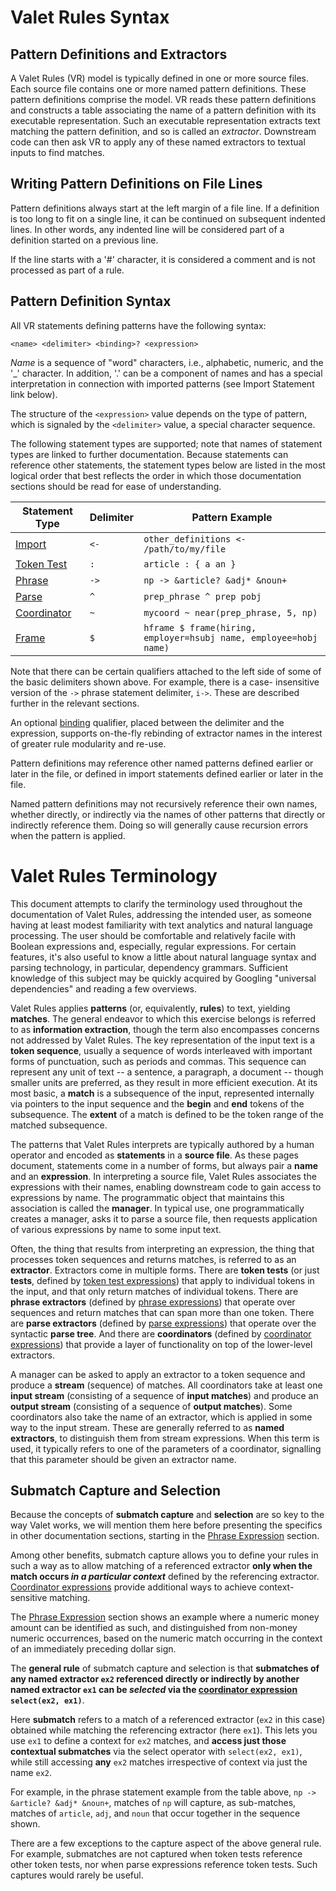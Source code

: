 # Valet Rules Syntax

## Pattern Definitions and Extractors

A Valet Rules (VR) model is typically defined in one or more source
files.  Each source file contains one or more named pattern definitions. 
These pattern definitions comprise the model.  VR
reads these pattern definitions and constructs a table associating the name of
a pattern definition with its executable representation.  Such an executable 
representation extracts text matching the pattern definition, and so is called 
an *extractor*.  Downstream code can
then ask VR to apply any of these named extractors to textual inputs
to find matches.

## Writing Pattern Definitions on File Lines

Pattern definitions always start at the left margin of a file line.  If a definition
is too long to fit on a single line, it can be continued on subsequent
indented lines.  In other words, any indented line will be considered
part of a definition started on a previous line.

If the line starts with a '#' character, it is considered a comment
and is not processed as part of a rule.

## Pattern Definition Syntax

All VR statements defining patterns have the following syntax:

```
<name> <delimiter> <binding>? <expression>
```

*Name* is a sequence of "word" characters, i.e.,
alphabetic, numeric, and the '_' character.  In addition, '.' can be a
component of names and has a special interpretation in connection with 
imported patterns (see Import Statement link below).  

The structure of the `<expression>` value depends on the type of pattern, 
which is signaled by the `<delimiter>` value, a special character sequence.

The following statement types are supported; note that names of statement 
types are linked to further documentation. 
Because statements can reference other statements, the statement types below 
are listed in the most logical order that best reflects the order in which 
those documentation sections should be read for ease of understanding.

|Statement Type|Delimiter| Pattern Example                                                              |
|----|---|----------------------------------------------------------------------------------------------|
|[Import](VRImports.md)|`<-`| `other_definitions <- /path/to/my/file`                         |
|[Token Test](VRTokenTests.md)|`:`| `article : { a an }`                                                |
|[Phrase](VRPhraseExpressions.md)|`->`| `np -> &article? &adj* &noun+`                       |
|[Parse](VRParseExpressions.md)|`^`| `prep_phrase ^ prep pobj`                               |
|[Coordinator](VRCoordinators.md)|`~`| `mycoord ~ near(prep_phrase, 5, np)`                  |
|[Frame](VRFrames.md)|`$`| `hframe $ frame(hiring, employer=hsubj name, employee=hobj name)` |

Note that there can be certain qualifiers attached to the left side of 
some of the basic delimiters shown above. For example, there is a case-
insensitive version of the `->` phrase statement delimiter, `i->`. 
These are described further in the relevant sections.

An optional [binding](VRBinding.md) qualifier, placed between the delimiter 
and the expression, supports on-the-fly rebinding of extractor names 
in the interest of greater rule modularity and re-use.

Pattern definitions may reference other named patterns defined earlier 
or later in the file, or defined in import statements defined earlier 
or later in the file.

Named pattern definitions may not recursively reference their own names, 
whether directly, or indirectly via the names of other patterns that 
directly or indirectly reference them. 
Doing so will generally cause recursion errors when the pattern is applied.


# Valet Rules Terminology

This document attempts to clarify the terminology used throughout the
documentation of Valet Rules, addressing the intended user, as someone
having at least modest familiarity with text analytics and natural
language processing.  The user should be comfortable and relatively
facile with Boolean expressions and, especially, regular expressions.
For certain features, it's also useful to know a little about natural
language syntax and parsing technology, in particular, dependency
grammars.  Sufficient knowledge of this subject may  be quickly
acquired by Googling "universal dependencies" and reading a few overviews.

Valet Rules applies **patterns** (or, equivalently, **rules**) to
text, yielding **matches**.  The general endeavor to which this exercise 
belongs is referred to as **information extraction**, though the term
also encompasses concerns not addressed by Valet Rules.  The key
representation of the input text is a **token sequence**, usually a
sequence of words interleaved with important forms of punctuation,
such as periods and commas.  This sequence can represent any unit of
text -- a sentence, a paragraph, a document -- though smaller units are
preferred, as they result in more efficient execution.  At its most
basic, a **match** is a subsequence of the input, represented
internally via pointers to the input sequence and the **begin** and
**end** tokens of the subsequence.  The **extent** of a match is 
defined to be the token range of the matched subsequence. 


The patterns that Valet Rules interprets are typically authored by a
human operator and encoded as **statements** in a **source file**.  As
these pages document, statements come in a number of forms, but always
pair a **name** and an **expression**.  In interpreting a source file,
Valet Rules associates the expressions with their names, enabling
downstream code to gain access to expressions by name.  The
programmatic object that maintains this association is called the
**manager**.  In typical use, one programmatically creates a manager,
asks it to parse a source file, then requests application of various
expressions by name to some input text.

Often, the thing that results from interpreting an expression, 
the thing that processes token sequences and returns matches, 
is referred to as an **extractor**.  Extractors come in multiple forms.
There are **token tests** (or just **tests**, defined by [token test
expressions](VRTokenTests.md)) that apply to individual tokens in the
input, and that only return matches of individual tokens.  There are
**phrase extractors** (defined by [phrase
expressions](VRPhraseExpressions.md)) that operate over sequences and
return matches that can span more than one token.  There are **parse
extractors** (defined by [parse expressions](VRParseExpressions.md))
that operate over the syntactic **parse tree**.  And there are
**coordinators** (defined by [coordinator
expressions](VRCoordinators.md)) that provide a layer of functionality
on top of the lower-level extractors.

A manager can be asked to apply an extractor to a token sequence and produce 
a **stream** (sequence) of matches.  All coordinators take at least one 
**input stream** (consisting of a sequence of **input matches**) and produce 
an **output stream** (consisting of a sequence of **output matches**).
Some coordinators also take the name of an extractor, which is applied
in some way to the input stream.  These are generally referred to as
**named extractors**, to distinguish them from stream expressions.
When this term is used, it typically refers to one of the parameters
of a coordinator, signalling that this parameter should be given an
extractor name.

## Submatch Capture and Selection

Because the concepts of **submatch capture** and **selection** are so key 
to the way Valet works, we will mention them here before presenting 
the specifics in other documentation sections, starting in the 
[Phrase Expression](VRPhraseExpressions.md) section.

Among other benefits, submatch capture allows you to define your rules 
in such a way as to allow matching of a referenced extractor 
**only when the match occurs _in a particular context_** defined 
by the referencing extractor. 
[Coordinator expressions](VRCoordinators.md) 
provide additional ways to achieve context-sensitive matching.

The [Phrase Expression](VRPhraseExpressions.md) section shows an example 
where a numeric money amount can be identified as such, and distinguished 
from non-money numeric occurrences, based on the numeric match occurring 
in the context of an immediately preceding dollar sign. 

The **general rule** of submatch capture and selection is that **submatches 
of any named extractor `ex2` referenced directly or indirectly by another 
named extractor `ex1` can be **_selected_** via the 
[coordinator expression](VRCoordinators.md) `select(ex2, ex1)`**.

Here **submatch** refers to a match of a referenced extractor 
(`ex2` in this case) obtained while matching the referencing extractor 
(here `ex1`). This lets you use `ex1` to define a context for `ex2` matches, 
and **access just those contextual submatches** via the select operator 
with `select(ex2, ex1)`, while still accessing **any** `ex2` matches 
irrespective of context via just the name `ex2`.

For example, in the phrase statement example from the table above, 
`np -> &article? &adj* &noun+`, matches of `np` will capture, as sub-matches, 
matches of `article`, `adj`, and `noun` that occur together in the 
sequence shown.

There are a few exceptions to the capture aspect of the above general rule. 
For example, submatches are not captured when token tests reference other 
token tests, nor when parse expressions reference token tests. Such captures 
would rarely be useful.
